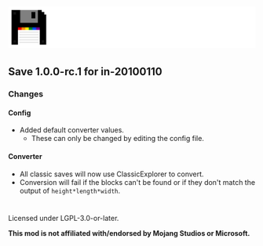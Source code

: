# ![](./assets/logo.png)  

## Save 1.0.0-rc.1 for in-20100110  

### Changes
#### Config  
- Added default converter values.  
  - These can only be changed by editing the config file.  
#### Converter  
- All classic saves will now use ClassicExplorer to convert.  
- Conversion will fail if the blocks can't be found or if they don't match the output of `height*length*width`.

#  
Licensed under LGPL-3.0-or-later.  

**This mod is not affiliated with/endorsed by Mojang Studios or Microsoft.**  
